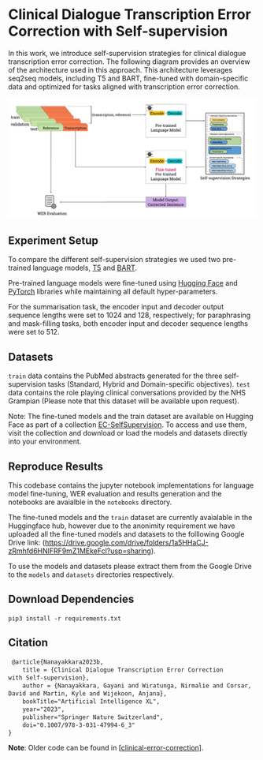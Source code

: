 # Clinical Dialogue Transcription Error Correction with Self-supervision

In this work, we introduce self-supervision strategies for clinical dialogue transcription error correction. The following diagram provides an overview of the architecture used in this approach. This architecture leverages seq2seq models, including T5 and BART, fine-tuned with domain-specific data and optimized for tasks aligned with transcription error correction.

![Architecture Diagram](images/architecture-diagram.jpg)

## Experiment Setup

To compare the different self-supervision strategies we used two pre-trained language models, [T5](https://dl.acm.org/doi/abs/10.5555/3455716.3455856) and [BART](https://aclanthology.org/2020.acl-main.703).

Pre-trained language models were fine-tuned using [Hugging Face](https://huggingface.co) and [PyTorch](https://pytorch.org) libraries while maintaining all default hyper-parameters. 

For the summarisation task, the encoder input and decoder output sequence lengths were set to 1024 and 128, respectively; for paraphrasing and mask-filling tasks, both encoder input and decoder sequence lengths were set to 512. 

## Datasets

`train` data contains the PubMed abstracts generated for the three self-supervision tasks (Standard, Hybrid and Domain-specific objectives).
`test` data contains the role playing clinical conversations provided by the NHS Grampian (Please note that this dataset will be available upon request).

Note: The fine-tuned models and the train dataset are available on Hugging Face as part of a collection [EC-SelfSupervision](https://huggingface.co/collections/gayanin/ec-selfsupervision-670bf216ce59b1578be165c7). To access and use them, visit the collection and download or load the models and datasets directly into your environment.

## Reproduce Results

This codebase contains the jupyter notebook implementations for language model fine-tuning, WER evaluation and results generation and the notebooks are avaialble in the `notebooks` directory.

The fine-tuned models and the `train` dataset are currently avaialable in the Huggingface hub, however due to the anonimity requirement we have uploaded all the fine-tuned models and datasets to the folllowing Google Drive link: 
(https://drive.google.com/drive/folders/1a5HHaCJ-zRmhfd6HNlFRF9mZ1MEkeFcl?usp=sharing). 

To use the models and datasets please extract them from the Google Drive to the `models` and `datasets` directories respectively.

## Download Dependencies

```
pip3 install -r requirements.txt  
```

## Citation
```
 @article{Nanayakkara2023b,
    title = {Clinical Dialogue Transcription Error Correction with Self-supervision},
    author = {Nanayakkara, Gayani and Wiratunga, Nirmalie and Corsar, David and Martin, Kyle and Wijekoon, Anjana},
    bookTitle="Artificial Intelligence XL",
    year="2023",
    publisher="Springer Nature Switzerland",
    doi="0.1007/978-3-031-47994-6_3"
}
```

**Note**: Older code can be found in [[clinical-error-correction](https://github.com/gayaninan/clinical-error-correction)].
